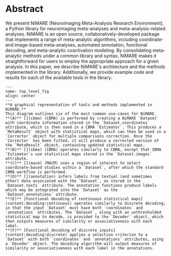 # Abstract

We present NiMARE (Neuroimaging Meta-Analysis Research Environment), a Python library for neuroimaging meta-analyses and meta-analysis-related analyses.
NiMARE is an open source, collaboratively-developed package that implements a range of meta-analytic algorithms, including coordinate- and image-based meta-analyses, automated annotation, functional decoding, and meta-analytic coactivation modeling.
By consolidating meta-analytic methods under a common library and syntax, NiMARE makes it straightforward for users to employ the appropriate approach for a given analysis.
In this paper, we describe NiMARE's architecture and the methods implemented in the library.
Additionally, we provide example code and results for each of the available tools in the library.

```{figure} images/figure_00.svg
---
name: top_level_fig
align: center
---
**A graphical representation of tools and methods implemented in NiMARE.**
This diagram outlines six of the most common use-cases for NiMARE.
**(A)** [](cbma) (CBMA) is performed by creating a NiMARE `Dataset` with coordinate information stored in the `Dataset.coordinates` attribute, which is then used in a CBMA `Estimator`. This produces a `MetaResult` object with statistical maps, which can then be used in a `Corrector` object for multiple comparisons correction. Once the `Corrector` has been fitted, it will produce a corrected version of the `MetaResult` object, containing updated statistical maps.
**(B)** [](ibma) (IBMA) operates similarly to CBMA, except that IBMA `Estimator`s use statistical maps stored in the `Dataset.images` attribute.
**(C)** [](macm) (MACM) uses a region of interest to select coordinate-based studies within a `Dataset`, after which the standard CBMA workflow is performed.
**(D)** [](annotation) infers labels from textual (and sometimes other) data associated with the `Dataset`, as stored in the `Dataset.texts` attribute. The annotation functions produce labels which may be integrated into the `Dataset` as the `Dataset.annotations` attribute.
**(E)** [Functional decoding of continuous statistical maps](content:decoding:continuous) operates similarly to discrete decoding, in that the input `Dataset` must have both `coordinates` and `annotations` attributes. The `Dataset`, along with an unthresholded statistical map to decode, is provided to the `Decoder` object, which then outputs measures of similarity or associativeness with each label.
**(F)** [Functional decoding of discrete inputs](content:decoding:discrete) applies a selection criterion to a `Dataset` with both `coordinates` and `annotations` attributes, using a `Decoder` object. The decoding algorithm will output measures of similarity or associativeness with each label in the annotations.
```

```{tableofcontents}
```
